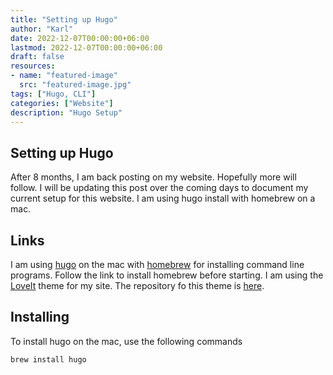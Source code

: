 ```yaml
---
title: "Setting up Hugo"
author: "Karl"
date: 2022-12-07T00:00:00+06:00
lastmod: 2022-12-07T00:00:00+06:00
draft: false
resources:
- name: "featured-image"
  src: "featured-image.jpg"
tags: ["Hugo, CLI"]
categories: ["Website"]
description: "Hugo Setup"
---
```


## Setting up Hugo

After 8 months, I am back posting on my website. Hopefully more will follow. I will be updating this post over the coming days to document my current setup for this website. I am using hugo install with homebrew on a mac.

<!--more-->

## Links

I am using [hugo](https://gohugo.io/installation/macos/) on the mac with [homebrew](https://brew.sh/) for installing command line programs. Follow the link to install homebrew before starting. I am using the [LoveIt](https://hugoloveit.com/) theme for my site. The repository fo this theme is [here](https://github.com/dillonzq/LoveIt).

## Installing

To install hugo on the mac, use the following commands

```bash
brew install hugo
```
